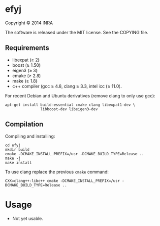 efyj
====

Copyright © 2014 INRA

The software is released under the MIT license. See the COPYING file.

## Requirements

* libexpat (≥ 2)
* boost (≥ 1.50)
* eigen3 (≥ 3)
* cmake (≥ 2.8)
* make (≥ 1.8)
* c++ compiler (gcc ≥ 4.8, clang ≥ 3.3, intel icc (≥ 11.0).

For recent Debian and Ubuntu derivatives (remove clang to only use gcc):

    apt-get install build-essential cmake clang libexpat1-dev \
                    libboost-dev libeigen3-dev

## Compilation

Compiling and installing:

    cd efyj
    mkdir build
    cmake -DCMAKE_INSTALL_PREFIX=/usr -DCMAKE_BUILD_TYPE=Release ..
    make -j
    make install

To use clang replace the previous `cmake` command:

    CXX=clang++-libc++ cmake -DCMAKE_INSTALL_PREFIX=/usr -DCMAKE_BUILD_TYPE=Release ..

# Usage

* Not yet usable.
